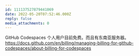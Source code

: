 ```yaml
---
id: 111137527879441069
date: 2022-05-20T07:52:46.000Z
reply: false
media_attachments: 0
---
```


GitHub Codespaces 个人用户目前免费。而且有东南亚服务器。https://docs.github.com/en/billing/managing-billing-for-github-codespaces/about-billing-for-codespaces 

